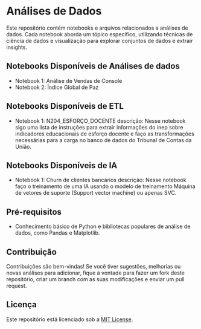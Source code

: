 # Análises de Dados

Este repositório contém notebooks e arquivos relacionados a análises de dados. Cada notebook aborda um tópico específico, utilizando técnicas de ciência de dados e visualização para explorar conjuntos de dados e extrair insights.

## Notebooks Disponíveis de Análises de dados

- Notebook 1: Análise de Vendas de Console
- Notebook 2: Índice Global de Paz

## Notebooks Disponíveis de ETL

- Notebook 1: N204_ESFORÇO_DOCENTE
descrição: Nesse notebook sigo uma lista de instruções para extrair informações do inep sobre indicadores educacionais de esforço docente e faço as transformações necessárias para a carga no banco de dados do Tribunal de Contas da União.

## Notebooks Disponíveis de IA

- Notebook 1: Churn de clientes bancários
descrição: Nesse notebook faço o treinamento de uma IA usando o modelo de treinamento Máquina de vetores de suporte (Support vector machine) ou apenas SVC.

## Pré-requisitos

- Conhecimento básico de Python e bibliotecas populares de análise de dados, como Pandas e Matplotlib.

## Contribuição

Contribuições são bem-vindas! Se você tiver sugestões, melhorias ou novas análises para adicionar, fique à vontade para fazer um fork deste repositório, criar um branch com as suas modificações e enviar um pull request.

## Licença

Este repositório está licenciado sob a [MIT License](https://opensource.org/licenses/MIT).
